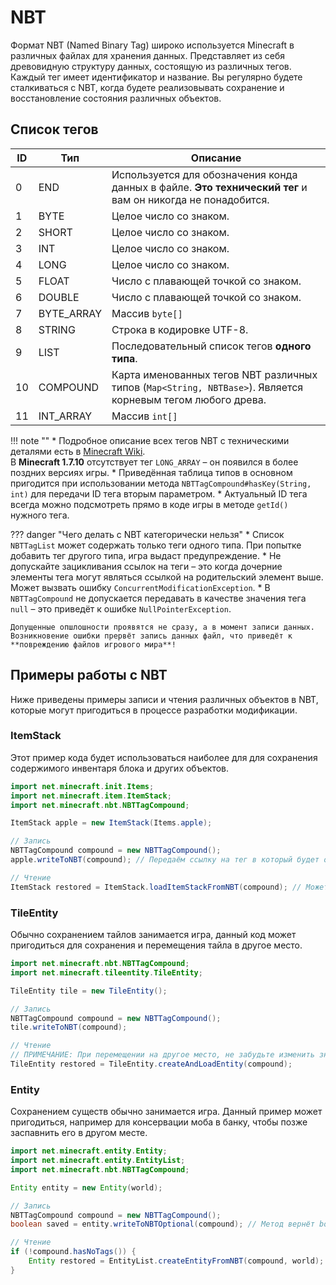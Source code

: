 # NBT

Формат NBT (Named Binary Tag) широко используется Minecraft в различных файлах для хранения данных.
Представляет из себя древовидную структуру данных, состоящую из различных тегов.
Каждый тег имеет идентификатор и название.
Вы регулярно будете сталкиваться с NBT, когда будете реализовывать сохранение и восстановление состояния различных объектов.

## Список тегов

| ID  | Тип        | Описание                                                                                                    |
|-----|------------|-------------------------------------------------------------------------------------------------------------|
| 0   | END        | Используется для обозначения конда данных в файле. **Это технический тег** и вам он никогда не понадобится. |
| 1   | BYTE       | Целое число со знаком.                                                                                      |
| 2   | SHORT      | Целое число со знаком.                                                                                      |
| 3   | INT        | Целое число со знаком.                                                                                      |
| 4   | LONG       | Целое число со знаком.                                                                                      |
| 5   | FLOAT      | Число с плавающей точкой со знаком.                                                                         |
| 6   | DOUBLE     | Число с плавающей точкой со знаком.                                                                         |
| 7   | BYTE_ARRAY | Массив `byte[]`                                                                                             |
| 8   | STRING     | Строка в кодировке UTF-8.                                                                                   |
| 9   | LIST       | Последовательный список тегов **одного типа**.                                                              |
| 10  | COMPOUND   | Карта именованных тегов NBT различных типов (`Map<String, NBTBase>`). Является корневым тегом любого древа. |
| 11  | INT_ARRAY  | Массив `int[]`                                                                                              |

!!! note ""
    * Подробное описание всех тегов NBT с техническими деталями есть в [Minecraft Wiki](https://minecraft.fandom.com/ru/wiki/NBT).   
      В **Minecraft 1.7.10** отсутствует тег `LONG_ARRAY` – он появился в более поздних версиях игры.
    * Приведённая таблица типов в основном пригодится при использовании метода `NBTTagCompound#hasKey(String, int)` для передачи ID тега вторым параметром.
    * Актуальный ID тега всегда можно подсмотреть прямо в коде игры в методе `getId()` нужного тега.

??? danger "Чего делать с NBT категорически нельзя"
    * Список `NBTTagList` может содержать только теги одного типа. При попытке добавить тег другого типа, игра выдаст предупреждение.
    * Не допускайте зацикливания ссылок на теги – это когда дочерние элементы тега могут являться ссылкой на родительский элемент выше.
      Может вызвать ошибку `ConcurrentModificationException`.
    * В `NBTTagCompound` не допускается передавать в качестве значения тега `null` – это приведёт к ошибке `NullPointerException`.

    Допущенные опшлошности проявятся не сразу, а в момент записи данных. 
    Возникновение ошибки прервёт запись данных файл, что приведёт к **повреждению файлов игрового мира**!

## Примеры работы с NBT

Ниже приведены примеры записи и чтения различных объектов в NBT, которые могут пригодиться в процессе разработки модификации.

### ItemStack

Этот пример кода будет использоваться наиболее для для сохранения содержимого инвентаря блока и других объектов.

```java
import net.minecraft.init.Items;
import net.minecraft.item.ItemStack;
import net.minecraft.nbt.NBTTagCompound;

ItemStack apple = new ItemStack(Items.apple);

// Запись
NBTTagCompound compound = new NBTTagCompound();
apple.writeToNBT(compound); // Передаём ссылку на тег в который будет осуществлена запись

// Чтение
ItemStack restored = ItemStack.loadItemStackFromNBT(compound); // Может вернуть null если предмет не существует
```

### TileEntity

Обычно сохранением тайлов занимается игра, данный код может пригодиться для сохранения и перемещения тайла в другое место. 

```java
import net.minecraft.nbt.NBTTagCompound;
import net.minecraft.tileentity.TileEntity;

TileEntity tile = new TileEntity();

// Запись
NBTTagCompound compound = new NBTTagCompound();
tile.writeToNBT(compound);

// Чтение
// ПРИМЕЧАНИЕ: При перемещении на другое место, не забудьте изменить значения ключей x,y,z тега на новые координаты
TileEntity restored = TileEntity.createAndLoadEntity(compound);
```

### Entity

Сохранением существ обычно занимается игра. Данный пример может пригодиться, например для консервации моба в банку, чтобы позже заспавнить его в другом месте.

```java
import net.minecraft.entity.Entity;
import net.minecraft.entity.EntityList;
import net.minecraft.nbt.NBTTagCompound;

Entity entity = new Entity(world);

// Запись
NBTTagCompound compound = new NBTTagCompound();
boolean saved = entity.writeToNBTOptional(compound); // Метод вернёт boolean значение в зависимости от того была произведена запись или нет

// Чтение
if (!compound.hasNoTags()) {
    Entity restored = EntityList.createEntityFromNBT(compound, world);
}
```